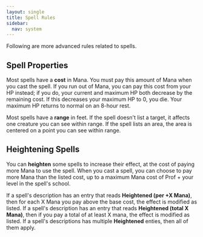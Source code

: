 ```yaml
---
layout: single
title: Spell Rules
sidebar:
  nav: system
---
```


Following are more advanced rules related to spells.

## Spell Properties

Most spells have a **cost** in Mana. You must pay this amount of Mana when you cast the spell. If you run out of Mana, you can pay this cost from your HP instead; if you do, your current and maximum HP both decrease by the remaining cost. If this decreases your maximum HP to 0, you die. Your maximum HP returns to normal on an 8-hour rest.

Most spells have a **range** in feet. If the spell doesn't list a target, it affects one creature you can see within range. If the spell lists an area, the area is centered on a point you can see within range.

## Heightening Spells

You can **heighten** some spells to increase their effect, at the cost of paying more Mana to use the spell. When you cast a spell, you can choose to pay more Mana than the listed cost, up to a maximum Mana cost of Prof + your level in the spell's school.

If a spell's description has an entry that reads **Heightened (per +X Mana)**, then for each X Mana you pay above the base cost, the effect is modified as listed. If a spell's description has an entry that reads **Heightened (total X Mana)**, then if you pay a total of at least X mana, the effect is modified as listed. If a spell's descriptions has multiple **Heightened** enties, then all of them apply.
